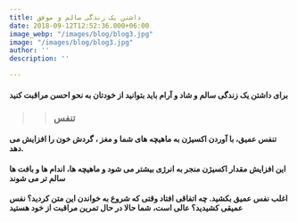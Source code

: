 ```yaml
---
title: داشتن یک زندگی سالم و موفق
date: 2018-09-12T12:52:36.000+06:00
image_webp: "/images/blog/blog3.jpg"
image: "/images/blog/blog3.jpg"
author: ''
description: ''

---
```

#### **برای داشتن یک زندگی سالم و شاد و آرام باید بتوانید از خودتان به نحو احسن مراقبت کنید** 

> > ### **تنفس**

#### تنفس عمیق، با آوردن اکسیژن به ماهیچه های شما و مغز ، گردش خون را افزایش می دهد.

####  این افزایش مقدار اکسیژن منجر به انرژی بیشتر می شود و ماهیچه ها، اندام ها و بافت ها سالم تر می شوند

#### اغلب نفس عمیق بکشید. چه اتفاقی افتاد وقتی که شروع به خواندن این متن کردید؟ نفس عمیقی کشیدید؟ عالی است، شما حالا در حال تمرین مراقبت از خود هستید